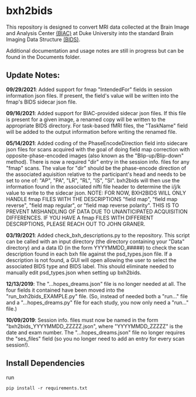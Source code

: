 # bxh2bids

This repository is designed to convert MRI data collected at the Brain Image and Analysis Center [(BIAC)](https://www.biac.duke.edu/) at Duke University into the standard Brain Imaging Data Structure [(BIDS)](http://bids.neuroimaging.io/).

Additional documentation and usage notes are still in progress but can be found in the Documents folder.

## Update Notes:
**09/29/2021**: Added support for fmap "IntendedFor" fields in session information json files. If present, the field's value will be written into the fmap's BIDS sidecar json file.

**09/16/2021**: Added support for BIAC-provided sidecar json files. If this file is present for a given image, a renamed copy will be written to the appropriate BIDS directory. For task-based fMRI files, the "TaskName" field will be added to the output information before writing the renamed file.

**05/14/2021**: Added coding of the PhaseEncodeDirection field into sidecare json files for scans acquired with the goal of doing field map correction with opposite-phase-encoded images (also known as the "Blip-up/Blip-down" method). There is now a required "dir" entry in the session info. files for any "fmap" scans. The value for "dir" should be the phase-encode direction of the associated aquisition relative to the participant's head and needs to be set to one of: "AP", "PA", "LR", "RL", "IS", "SI". bxh2bids will then use the information found in the associated nifti file header to determine the i/j/k value to write to the sidecar json. NOTE: FOR NOW, BXH2BIDS WILL ONLY HANDLE fmap FILES WITH THE DESCRIPTIONS "field map", "field map reverse", "field map regular", or "field map reverse polarity". THIS IS TO PREVENT MISHANDLING OF DATA DUE TO UNANTICIPATED ACQUISITION DIFFERENCES. IF YOU HAVE A fmap FILES WITH DIFFERENT DESCRIPTIONS, PLEASE REACH OUT TO JOHN GRANER.

**03/19/2021**: Added check_bxh_descriptions.py to the repository. This script can be called with an input directory (the directory containing your "Data" directory) and a data ID (in the form YYYYMMDD_#####) to check the scan description found in each bxh file against the psd_types.json file. If a description is not found, a GUI will open allowing the user to select the associated BIDS type and BIDS label. This should eliminate needed to manually edit psd_types.json when setting up bxh2bids.

**12/13/2019**: The "...hopes_dreams.json" file is no longer needed at all. The four fields it contained have been moved into the "run_bxh2bids_EXAMPLE.py" file. (So, instead of needed both a "run..." file and a "...hopes_dreams.py" file for each study, you now only need a "run..." file.)

**10/09/2019**: Session info. files must now be named in the form "bxh2bids_YYYYMMDD_ZZZZZ.json", where "YYYYMMDD_ZZZZZ" is the date and exam number. The "...hopes_dreams.json" file no longer requires the "ses_files" field (so you no longer need to add an entry for every scan session!).

## Install Dependencies
run 
```
pip install -r requirements.txt
```
